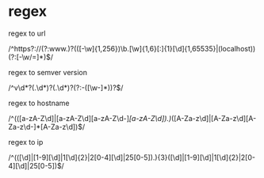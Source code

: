 # regex

regex to url

/^https?:\/\/(?:www\.)?(([-\w]{1,256})\b.[\w]{1,6}[:]{1}[\d]{1,65535}|(localhost))(?:[-\w\/=]*)$/

regex to semver version

/^v\d*?(\.\d*)?(\.\d*)?(?:-([\w-]*))?$/

regex to hostname

/^(([a-zA-Z\d]|[a-zA-Z\d][a-zA-Z\d-]*[a-zA-Z\d])\.)*([A-Za-z\d]|[A-Za-z\d][A-Za-z\d-]*[A-Za-z\d])$/

regex to ip

/^(([\d]|[1-9][\d]|1[\d]{2}|2[0-4][\d]|25[0-5])\.){3}([\d]|[1-9][\d]|1[\d]{2}|2[0-4][\d]|25[0-5])$/

